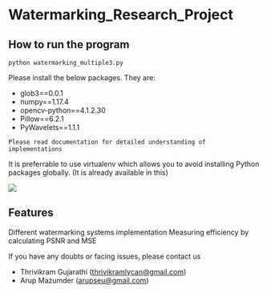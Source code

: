 # Watermarking_Research_Project

## How to run the program 

 ```
python watermarking_multiple3.py
```
Please install the below packages. They are:
  * glob3==0.0.1
  * numpy==1.17.4
  * opencv-python==4.1.2.30
  * Pillow==6.2.1
  * PyWavelets==1.1.1
  
 ```
Please read documentation for detailed understanding of implementations
```
  
  It is preferrable to use virtualenv which allows you to avoid installing Python packages globally. (It is already available in this)
  
  
  ![](readmegif.gif)
  
  
## Features
Different watermarking systems implementation
Measuring efficiency by calculating PSNR and MSE

  
If you have any doubts or facing issues, please contact us
  
  * Thrivikram Gujarathi (thrivikramlycan@gmail.com)
  * Arup Mazumder (arupseu@gmail.com)
  
